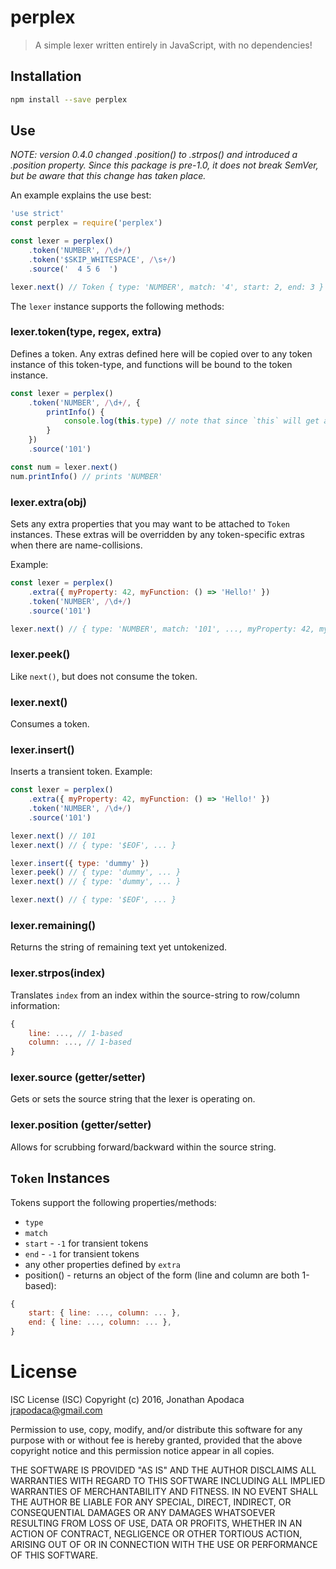 perplex
=======

> A simple lexer written entirely in JavaScript, with no dependencies!

## Installation

```sh
npm install --save perplex
```

## Use

*NOTE: version 0.4.0 changed .position() to .strpos() and introduced a .position property. Since this package is pre-1.0, it does not break SemVer, but be aware that this change has taken place.*

An example explains the use best:

```js
'use strict'
const perplex = require('perplex')

const lexer = perplex()
	.token('NUMBER', /\d+/)
	.token('$SKIP_WHITESPACE', /\s+/)
	.source('  4 5 6  ')

lexer.next() // Token { type: 'NUMBER', match: '4', start: 2, end: 3 }
```

The `lexer` instance supports the following methods:


### lexer.token(type, regex, extra)

Defines a token.  Any extras defined here will be copied over to any token instance of this token-type, and functions will be bound to the token instance.

```js
const lexer = perplex()
	.token('NUMBER', /\d+/, {
		printInfo() {
			console.log(this.type) // note that since `this` will get auto-bound to the token instance, `printInfo` cannot be a lambda
		}
	})
	.source('101')

const num = lexer.next()
num.printInfo() // prints 'NUMBER'
```

### lexer.extra(obj)

Sets any extra properties that you may want to be attached to `Token` instances.  These extras will be overridden by any token-specific extras when there are name-collisions.

Example:

```js
const lexer = perplex()
	.extra({ myProperty: 42, myFunction: () => 'Hello!' })
	.token('NUMBER', /\d+/)
	.source('101')

lexer.next() // { type: 'NUMBER', match: '101', ..., myProperty: 42, myFunction: ... }
```

### lexer.peek()

Like `next()`, but does not consume the token.

### lexer.next()

Consumes a token.

### lexer.insert()

Inserts a transient token.  Example:

```js
const lexer = perplex()
	.extra({ myProperty: 42, myFunction: () => 'Hello!' })
	.token('NUMBER', /\d+/)
	.source('101')

lexer.next() // 101
lexer.next() // { type: '$EOF', ... }

lexer.insert({ type: 'dummy' })
lexer.peek() // { type: 'dummy', ... }
lexer.next() // { type: 'dummy', ... }

lexer.next() // { type: '$EOF', ... }
```

### lexer.remaining()

Returns the string of remaining text yet untokenized.

### lexer.strpos(index)

Translates `index` from an index within the source-string to row/column information:

```js
{
	line: ..., // 1-based
	column: ..., // 1-based
}
```

### lexer.source (getter/setter)

Gets or sets the source string that the lexer is operating on.

### lexer.position (getter/setter)

Allows for scrubbing forward/backward within the source string.

## `Token` Instances

Tokens support the following properties/methods:

* `type`
* `match`
* `start` - `-1` for transient tokens
* `end` - `-1` for transient tokens
* any other properties defined by `extra`
* position() - returns an object of the form (line and column are both 1-based):
```js
{
	start: { line: ..., column: ... },
	end: { line: ..., column: ... },
}
```

# License

ISC License (ISC)
Copyright (c) 2016, Jonathan Apodaca <jrapodaca@gmail.com>

Permission to use, copy, modify, and/or distribute this software for any purpose with or without fee is hereby granted, provided that the above copyright notice and this permission notice appear in all copies.

THE SOFTWARE IS PROVIDED "AS IS" AND THE AUTHOR DISCLAIMS ALL WARRANTIES WITH REGARD TO THIS SOFTWARE INCLUDING ALL IMPLIED WARRANTIES OF MERCHANTABILITY AND FITNESS. IN NO EVENT SHALL THE AUTHOR BE LIABLE FOR ANY SPECIAL, DIRECT, INDIRECT, OR CONSEQUENTIAL DAMAGES OR ANY DAMAGES WHATSOEVER RESULTING FROM LOSS OF USE, DATA OR PROFITS, WHETHER IN AN ACTION OF CONTRACT, NEGLIGENCE OR OTHER TORTIOUS ACTION, ARISING OUT OF OR IN CONNECTION WITH THE USE OR PERFORMANCE OF THIS SOFTWARE.
